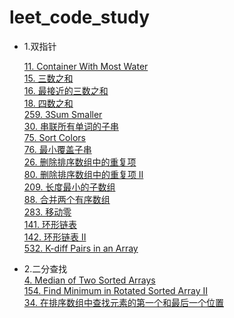 # leet_code_study

* 1.双指针

  [11. Container With Most Water](https://github.com/blueWind123731/algorithm_learning/issues/1)  
  [15. 三数之和](https://github.com/blueWind123731/algorithm_learning/issues/2)  
  [16. 最接近的三数之和](https://github.com/blueWind123731/algorithm_learning/issues/3)  
  [18. 四数之和](https://github.com/blueWind123731/algorithm_learning/issues/4)  
  [259. 3Sum Smaller](https://github.com/blueWind123731/algorithm_learning/issues/5)  
  [30. 串联所有单词的子串](https://github.com/blueWind123731/algorithm_learning/issues/6)  
  [75. Sort Colors](https://github.com/blueWind123731/algorithm_learning/issues/7)  
  [76. 最小覆盖子串](https://github.com/blueWind123731/algorithm_learning/issues/8)  
  [26. 删除排序数组中的重复项 ](https://github.com/blueWind123731/algorithm_learning/issues/9)  
  [80. 删除排序数组中的重复项 II](https://github.com/blueWind123731/algorithm_learning/issues/10)   
  [209. 长度最小的子数组](https://github.com/blueWind123731/algorithm_learning/issues/11)  
  [88. 合并两个有序数组](https://github.com/blueWind123731/algorithm_learning/issues/12)  
  [283. 移动零](https://github.com/blueWind123731/algorithm_learning/issues/13)  
  [141. 环形链表](https://github.com/blueWind123731/algorithm_learning/issues/14)  
  [142. 环形链表 II](https://github.com/blueWind123731/algorithm_learning/issues/15)  
  [532. K-diff Pairs in an Array](https://github.com/blueWind123731/algorithm_learning/issues/16)  
  
* 2.二分查找  
  [4. Median of Two Sorted Arrays](https://github.com/blueWind123731/algorithm_learning/issues/17)  
  [154. Find Minimum in Rotated Sorted Array II](https://github.com/blueWind123731/algorithm_learning/issues/18)  
  [34. 在排序数组中查找元素的第一个和最后一个位置](https://github.com/blueWind123731/algorithm_learning/issues/19)  


